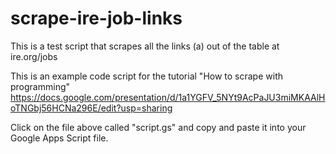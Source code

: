 # scrape-ire-job-links
This is a test script that scrapes all the links (a) out of the table at ire.org/jobs

This is an example code script for the tutorial "How to scrape with programming"
https://docs.google.com/presentation/d/1a1YGFV_5NYt9AcPaJU3miMKAAlHoTNGbj56HCNa296E/edit?usp=sharing

Click on the file above called "script.gs" and copy and paste it into your Google Apps Script file.
